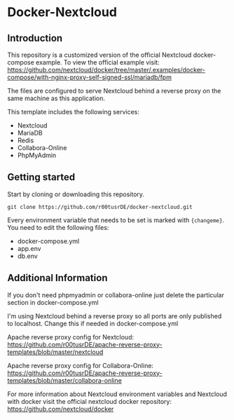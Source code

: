 # Docker-Nextcloud

## Introduction

This repository is a customized version of the official Nextcloud docker-compose example. To view the official example visit:
https://github.com/nextcloud/docker/tree/master/.examples/docker-compose/with-nginx-proxy-self-signed-ssl/mariadb/fpm

The files are configured to serve Nextcloud behind a reverse proxy on the same machine as this application.

This template includes the following services:
- Nextcloud
- MariaDB
- Redis
- Collabora-Online
- PhpMyAdmin

## Getting started

Start by cloning or downloading this repository.
```
git clone https://github.com/r00tusrDE/docker-nextcloud.git
```

Every environment variable that needs to be set is marked with ```{changeme}```.
You need to edit the following files:
- docker-compose.yml
- app.env
- db.env

## Additional Information

If you don't need phpmyadmin or collabora-online just delete the particular section in docker-compose.yml

I'm using Nextcloud behind a reverse proxy so all ports are only published to localhost. Change this if needed in docker-compose.yml

Apache reverse proxy config for Nextcloud: https://github.com/r00tusrDE/apache-reverse-proxy-templates/blob/master/nextcloud

Apache reverse proxy config for Collabora-Online: https://github.com/r00tusrDE/apache-reverse-proxy-templates/blob/master/collabora-online

For more information about Nextcloud environment variables and Nextcloud with docker visit the official nextcloud docker repository:
https://github.com/nextcloud/docker
